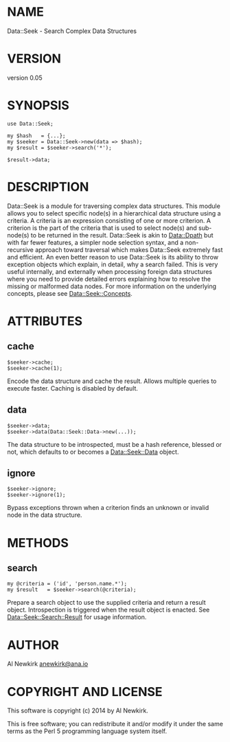 # NAME

Data::Seek - Search Complex Data Structures

# VERSION

version 0.05

# SYNOPSIS

    use Data::Seek;

    my $hash   = {...};
    my $seeker = Data::Seek->new(data => $hash);
    my $result = $seeker->search('*');

    $result->data;

# DESCRIPTION

Data::Seek is a module for traversing complex data structures. This module
allows you to select specific node(s) in a hierarchical data structure using a
criteria. A criteria is an expression consisting of one or more criterion. A
criterion is the part of the criteria that is used to select node(s) and
sub-node(s) to be returned in the result. Data::Seek is akin to [Data::Dpath](http://search.cpan.org/perldoc?Data::Dpath)
but with far fewer features, a simpler node selection syntax, and a
non-recursive approach toward traversal which makes Data::Seek extremely fast
and efficient. An even better reason to use Data::Seek is its ability to throw
exception objects which explain, in detail, why a search failed. This is very
useful internally, and externally when processing foreign data structures where
you need to provide detailed errors explaining how to resolve the missing or
malformed data nodes. For more information on the underlying concepts, please
see [Data::Seek::Concepts](http://search.cpan.org/perldoc?Data::Seek::Concepts).

# ATTRIBUTES

## cache

    $seeker->cache;
    $seeker->cache(1);

Encode the data structure and cache the result. Allows multiple queries to
execute faster. Caching is disabled by default.

## data

    $seeker->data;
    $seeker->data(Data::Seek::Data->new(...));

The data structure to be introspected, must be a hash reference, blessed or not,
which defaults to or becomes a [Data::Seek::Data](http://search.cpan.org/perldoc?Data::Seek::Data) object.

## ignore

    $seeker->ignore;
    $seeker->ignore(1);

Bypass exceptions thrown when a criterion finds an unknown or invalid node in
the data structure.

# METHODS

## search

    my @criteria = ('id', 'person.name.*');
    my $result   = $seeker->search(@criteria);

Prepare a search object to use the supplied criteria and return a result
object. Introspection is triggered when the result object is enacted. See
[Data::Seek::Search::Result](http://search.cpan.org/perldoc?Data::Seek::Search::Result) for usage information.

# AUTHOR

Al Newkirk <anewkirk@ana.io>

# COPYRIGHT AND LICENSE

This software is copyright (c) 2014 by Al Newkirk.

This is free software; you can redistribute it and/or modify it under
the same terms as the Perl 5 programming language system itself.
